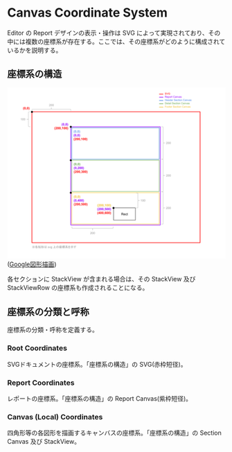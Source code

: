 # Canvas Coordinate System

Editor の Report デザインの表示・操作は SVG によって実現されており、その中には複数の座標系が存在する。ここでは、その座標系がどのように構成されているかを説明する。

## 座標系の構造

![](images/canvas-coordinate-system.svg)
([Google図形描画](https://docs.google.com/drawings/d/1FbyK6-qXtgvXg33EHN0Gleu_aycb9qZP38OzqjumhrE/edit))

各セクションに StackView が含まれる場合は、その StackView 及び StackViewRow の座標系も作成されることになる。

## 座標系の分類と呼称

座標系の分類・呼称を定義する。

### Root Coordinates

SVGドキュメントの座標系。「座標系の構造」の SVG(赤枠短径)。

### Report Coordinates

レポートの座標系。「座標系の構造」の Report Canvas(紫枠短径)。

### Canvas (Local) Coordinates

四角形等の各図形を描画するキャンバスの座標系。「座標系の構造」の Section Canvas 及び StackView。

